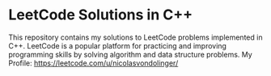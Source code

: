 # LeetCode Solutions in C++

This repository contains my solutions to LeetCode problems implemented in C++. LeetCode is a popular platform for practicing and improving programming skills by solving algorithm and data structure problems.
My Profile: https://leetcode.com/u/nicolasvondolinger/
